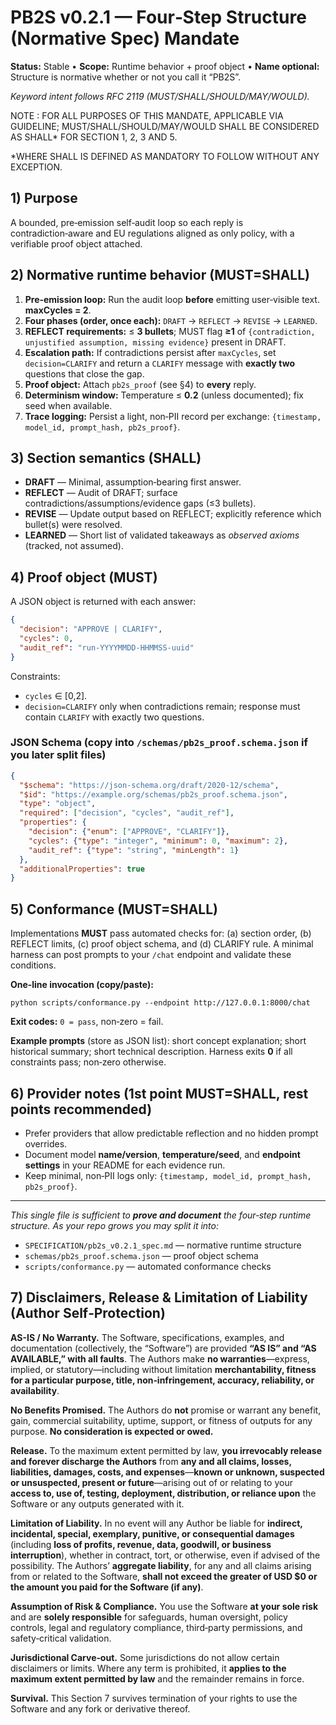 # PB2S v0.2.1 — Four‑Step Structure (Normative Spec) Mandate

**Status:** Stable • **Scope:** Runtime behavior + proof object • **Name optional:** Structure is normative whether or not you call it “PB2S”.

*Keyword intent follows RFC 2119 (MUST/SHALL/SHOULD/MAY/WOULD).*

NOTE : FOR ALL PURPOSES OF THIS MANDATE, APPLICABLE VIA GUIDELINE; MUST/SHALL/SHOULD/MAY/WOULD SHALL BE CONSIDERED AS SHALL\* FOR SECTION 1, 2, 3 AND 5. 

\*WHERE SHALL IS DEFINED AS MANDATORY TO FOLLOW WITHOUT ANY EXCEPTION.

## 1) Purpose

A bounded, pre‑emission self‑audit loop so each reply is contradiction‑aware and EU regulations aligned as only policy, with a verifiable proof object attached.

## 2) Normative runtime behavior (MUST=SHALL)

1. **Pre‑emission loop:** Run the audit loop **before** emitting user‑visible text. **maxCycles = 2**.
2. **Four phases (order, once each):** `DRAFT` → `REFLECT` → `REVISE` → `LEARNED`.
3. **REFLECT requirements:** ≤ **3 bullets**; MUST flag **≥1** of `{contradiction, unjustified assumption, missing evidence}` present in DRAFT.
4. **Escalation path:** If contradictions persist after `maxCycles`, set `decision=CLARIFY` and return a `CLARIFY` message with **exactly two** questions that close the gap.
5. **Proof object:** Attach `pb2s_proof` (see §4) to **every** reply.
6. **Determinism window:** Temperature ≤ **0.2** (unless documented); fix seed when available.
7. **Trace logging:** Persist a light, non‑PII record per exchange: `{timestamp, model_id, prompt_hash, pb2s_proof}`.

## 3) Section semantics (SHALL)

* **DRAFT** — Minimal, assumption‑bearing first answer.
* **REFLECT** — Audit of DRAFT; surface contradictions/assumptions/evidence gaps (≤3 bullets).
* **REVISE** — Update output based on REFLECT; explicitly reference which bullet(s) were resolved.
* **LEARNED** — Short list of validated takeaways as *observed axioms* (tracked, not assumed).

## 4) Proof object (MUST)

A JSON object is returned with each answer:

```json
{
  "decision": "APPROVE | CLARIFY",
  "cycles": 0,
  "audit_ref": "run-YYYYMMDD-HHMMSS-uuid"
}
```

Constraints:

* `cycles` ∈ \[0,2].
* `decision=CLARIFY` only when contradictions remain; response must contain `CLARIFY` with exactly two questions.

### JSON Schema (copy into `/schemas/pb2s_proof.schema.json` if you later split files)

```json
{
  "$schema": "https://json-schema.org/draft/2020-12/schema",
  "$id": "https://example.org/schemas/pb2s_proof.schema.json",
  "type": "object",
  "required": ["decision", "cycles", "audit_ref"],
  "properties": {
    "decision": {"enum": ["APPROVE", "CLARIFY"]},
    "cycles": {"type": "integer", "minimum": 0, "maximum": 2},
    "audit_ref": {"type": "string", "minLength": 1}
  },
  "additionalProperties": true
}
```

## 5) Conformance (MUST=SHALL)

Implementations **MUST** pass automated checks for: (a) section order, (b) REFLECT limits, (c) proof object schema, and (d) CLARIFY rule. A minimal harness can post prompts to your `/chat` endpoint and validate these conditions.

**One‑line invocation (copy/paste):**

```
python scripts/conformance.py --endpoint http://127.0.0.1:8000/chat
```

**Exit codes:** `0 = pass`, non‑zero = fail.

**Example prompts** (store as JSON list): short concept explanation; short historical summary; short technical description. Harness exits **0** if all constraints pass; non‑zero otherwise.

## 6) Provider notes (1st point MUST=SHALL, rest points recommended)

* Prefer providers that allow predictable reflection and no hidden prompt overrides.
* Document model **name/version**, **temperature/seed**, and **endpoint settings** in your README for each evidence run.
* Keep minimal, non‑PII logs only: `{timestamp, model_id, prompt_hash, pb2s_proof}`.

---

*This single file is sufficient to ****************prove and document**************** the four‑step runtime structure. As your repo grows you may split it into:*

* `SPECIFICATION/pb2s_v0.2.1_spec.md` — normative runtime structure
* `schemas/pb2s_proof.schema.json` — proof object schema
* `scripts/conformance.py` — automated conformance checks

## 7) Disclaimers, Release & Limitation of Liability (Author Self‑Protection)

**AS-IS / No Warranty.** The Software, specifications, examples, and documentation (collectively, the “Software”) are provided **“AS IS” and “AS AVAILABLE,” with all faults**. The Authors make **no warranties**—express, implied, or statutory—including without limitation **merchantability, fitness for a particular purpose, title, non‑infringement, accuracy, reliability, or availability**.

**No Benefits Promised.** The Authors do **not** promise or warrant any benefit, gain, commercial suitability, uptime, support, or fitness of outputs for any purpose. **No consideration is expected or owed.**

**Release.** To the maximum extent permitted by law, **you irrevocably release and forever discharge the Authors** from **any and all claims, losses, liabilities, damages, costs, and expenses**—**known or unknown, suspected or unsuspected, present or future**—arising out of or relating to your **access to, use of, testing, deployment, distribution, or reliance upon** the Software or any outputs generated with it.

**Limitation of Liability.** In no event will any Author be liable for **indirect, incidental, special, exemplary, punitive, or consequential damages** (including **loss of profits, revenue, data, goodwill, or business interruption**), whether in contract, tort, or otherwise, even if advised of the possibility. The Authors’ **aggregate liability**, for any and all claims arising from or related to the Software, **shall not exceed the greater of USD \$0 or the amount you paid for the Software (if any)**.

**Assumption of Risk & Compliance.** You use the Software **at your sole risk** and are **solely responsible** for safeguards, human oversight, policy controls, legal and regulatory compliance, third‑party permissions, and safety‑critical validation.

**Jurisdictional Carve‑out.** Some jurisdictions do not allow certain disclaimers or limits. Where any term is prohibited, it **applies to the maximum extent permitted by law** and the remainder remains in force.

**Survival.** This Section 7 survives termination of your rights to use the Software and any fork or derivative thereof.
